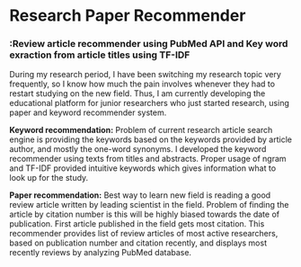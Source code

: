 # Research Paper Recommender

### :Review article recommender using PubMed API and Key word exraction from article titles using TF-IDF

During my research period, I have been switching my research topic very frequently, so I know how much the pain involves whenever they had to restart studying on the new field. Thus, I am currently developing the educational platform for junior researchers who just started research, using paper and keyword recommender system.

**Keyword recommendation:** Problem of current research article search engine is providing the keywords based on the keywords provided by article author, and mostly the one-word synonyms. I developed the keyword recommender using texts from titles and abstracts. Proper usage of ngram and TF-IDF provided intuitive keywords which gives information what to look up for the study.

**Paper recommendation:** Best way to learn new field is reading a good review article written by leading scientist in the field. Problem of finding the article by citation number is this will be highly biased towards the date of publication. First article published in the field gets most citation. This recommender provides list of review articles of most active researchers, based on publication number and citation recently, and displays most recently reviews by analyzing PubMed database. 